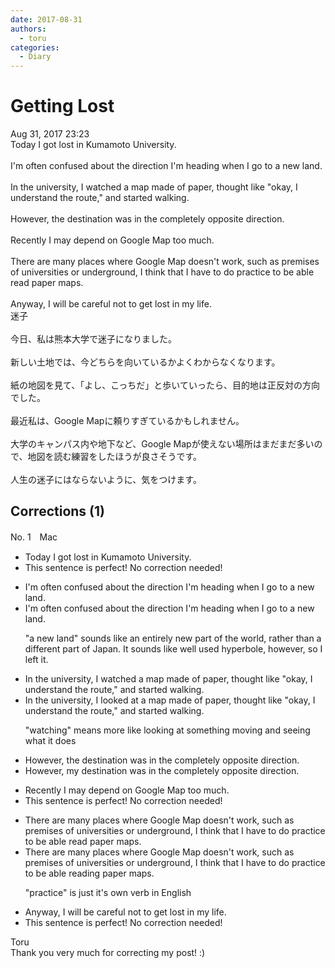 ```yaml
---
date: 2017-08-31
authors:
  - toru
categories:
  - Diary
---
```


<h1 id="subject_show">Getting Lost</h1>
<div class="date">Aug 31, 2017 23:23</div>
<div id="post"><div id="body_show_ori">
Today I got lost in Kumamoto University.<br/><br/>I'm often confused about the direction I'm heading when I go to a new land.<br/><br/>In the university, I watched a map made of paper, thought like "okay, I understand the route," and started walking.<br/><br/>However, the destination was in the completely opposite direction.<br/><br/>Recently I may depend on Google Map too much.<br/><br/>There are many places where Google Map doesn't work, such as premises of universities or underground, I think that I have to do practice to be able read paper maps.<br/><br/>Anyway, I will be careful not to get lost in my life.
</div></div>

<!-- more -->

<div id="post_ja"><div id="body_show_mo">
迷子<br/><br/>今日、私は熊本大学で迷子になりました。<br/><br/>新しい土地では、今どちらを向いているかよくわからなくなります。<br/><br/>紙の地図を見て、「よし、こっちだ」と歩いていったら、目的地は正反対の方向でした。<br/><br/>最近私は、Google Mapに頼りすぎているかもしれません。<br/><br/>大学のキャンパス内や地下など、Google Mapが使えない場所はまだまだ多いので、地図を読む練習をしたほうが良さそうです。<br/><br/>人生の迷子にはならないように、気をつけます。
</div></div>

## Corrections (1)
<div id="block"><div class="first_name"> No. 1　<span class="just_name">Mac</span></div><div id="block2">
<ul class="correction_field">
<li class="incorrect">Today I got lost in Kumamoto University.</li>
<li class="corrected perfect">This sentence is perfect! No correction needed!</li>
</ul>
<ul class="correction_field">
<li class="incorrect">I'm often confused about the direction I'm heading when I go to a new land.</li>
<li class="corrected correct">
I'm often confused about the direction I'm heading when I go to a new land.
<p class="correction_comment">"a new land" sounds like an entirely new part of the world, rather than a different part of Japan. It sounds like well used hyperbole, however, so I left it.</p>
</li>
</ul>
<ul class="correction_field">
<li class="incorrect">In the university, I watched a map made of paper, thought like "okay, I understand the route," and started walking.</li>
<li class="corrected correct">
In the university, I<span class="f_red"> looked at</span> a map made of paper, thought like "okay, I understand the route," and started walking.
<p class="correction_comment">"watching" means more like looking at something moving and seeing what it does</p>
</li>
</ul>
<ul class="correction_field">
<li class="incorrect">However, the destination was in the completely opposite direction.</li>
<li class="corrected correct">
However, <span class="f_red">my </span>destination was in the completely opposite direction.
</li>
</ul>
<ul class="correction_field">
<li class="incorrect">Recently I may depend on Google Map too much.</li>
<li class="corrected perfect">This sentence is perfect! No correction needed!</li>
</ul>
<ul class="correction_field">
<li class="incorrect">There are many places where Google Map doesn't work, such as premises of universities or underground, I think that I have to do practice to be able read paper maps.</li>
<li class="corrected correct">
There are many places where Google Map doesn't work, such as premises of universities or underground, I think that I have to <span class="sline">do </span>practice<span class="sline"> to be able </span>read<span class="f_red">ing</span> paper maps.
<p class="correction_comment">"practice" is just it's own verb in English</p>
</li>
</ul>
<ul class="correction_field">
<li class="incorrect">Anyway, I will be careful not to get lost in my life.</li>
<li class="corrected perfect">This sentence is perfect! No correction needed!</li>
</ul>
</div><div class="name"><span class="just_name">Toru</span><br>
Thank you very much for correcting my post! :)
</div>
</div>
